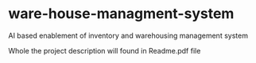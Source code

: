 # ware-house-managment-system

AI based enablement of inventory and warehousing management system

Whole the project description will found in Readme.pdf file
